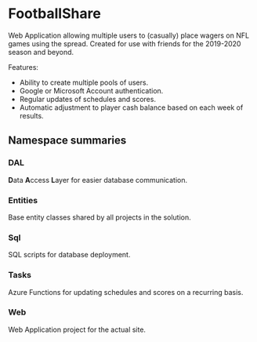 # FootballShare

Web Application allowing multiple users to (casually) place wagers on NFL games using the spread. Created for use with friends for the 2019-2020 season and beyond.

Features:
* Ability to create multiple pools of users.
* Google or Microsoft Account authentication.
* Regular updates of schedules and scores.
* Automatic adjustment to player cash balance based on each week of results.

## Namespace summaries

### DAL

**D**ata **A**ccess **L**ayer for easier database communication.

### Entities

Base entity classes shared by all projects in the solution.

### Sql

SQL scripts for database deployment.

### Tasks

Azure Functions for updating schedules and scores on a recurring basis.

### Web

Web Application project for the actual site.